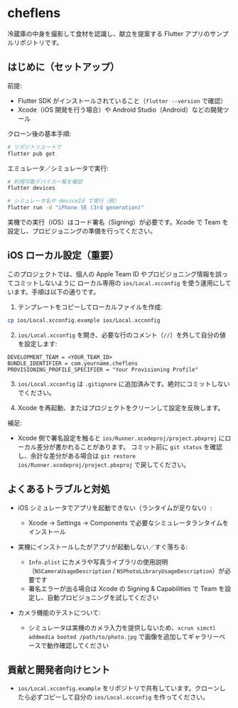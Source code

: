 # cheflens

冷蔵庫の中身を撮影して食材を認識し、献立を提案する Flutter アプリのサンプルリポジトリです。

## はじめに（セットアップ）

前提:

- Flutter SDK がインストールされていること（`flutter --version` で確認）
- Xcode（iOS 開発を行う場合）や Android Studio（Android）などの開発ツール

クローン後の基本手順:

```bash
# リポジトリルートで
flutter pub get
```

エミュレータ／シミュレータで実行:

```bash
# 利用可能デバイス一覧を確認
flutter devices

# シミュレータ名や deviceId で実行（例）
flutter run -d "iPhone SE (3rd generation)"
```

実機での実行（iOS）はコード署名（Signing）が必要です。Xcode で Team を設定し、プロビジョニングの準備を行ってください。

## iOS ローカル設定（重要）

このプロジェクトでは、個人の Apple Team ID やプロビジョニング情報を誤ってコミットしないように
ローカル専用の `ios/Local.xcconfig` を使う運用にしています。手順は以下の通りです。

1. テンプレートをコピーしてローカルファイルを作成:

```bash
cp ios/Local.xcconfig.example ios/Local.xcconfig
```

2. `ios/Local.xcconfig` を開き、必要な行のコメント（`//`）を外して自分の値を設定します:

```text
DEVELOPMENT_TEAM = <YOUR_TEAM_ID>
BUNDLE_IDENTIFIER = com.yourname.cheflens
PROVISIONING_PROFILE_SPECIFIER = "Your Provisioning Profile"
```

3. `ios/Local.xcconfig` は `.gitignore` に追加済みです。絶対にコミットしないでください。

4. Xcode を再起動、またはプロジェクトをクリーンして設定を反映します。

補足:

- Xcode 側で署名設定を触ると `ios/Runner.xcodeproj/project.pbxproj` にローカル差分が書かれることがあります。
	コミット前に `git status` を確認し、余計な差分がある場合は `git restore ios/Runner.xcodeproj/project.pbxproj` で戻してください。

## よくあるトラブルと対処

- iOS シミュレータでアプリを起動できない（ランタイムが足りない）:
	- Xcode → Settings → Components で必要なシミュレータランタイムをインストール

- 実機にインストールしたがアプリが起動しない／すぐ落ちる:
	- `Info.plist` にカメラや写真ライブラリの使用説明（`NSCameraUsageDescription` / `NSPhotoLibraryUsageDescription`）が必要です
	- 署名エラーが出る場合は Xcode の Signing & Capabilities で Team を設定し、自動プロビジョニングを試してください

- カメラ機能のテストについて:
	- シミュレータは実機のカメラ入力を提供しないため、`xcrun simctl addmedia booted /path/to/photo.jpg` で画像を追加してギャラリーベースで動作確認してください

## 貢献と開発者向けヒント

- `ios/Local.xcconfig.example` をリポジトリで共有しています。クローンしたら必ずコピーして自分の `ios/Local.xcconfig` を作ってください。